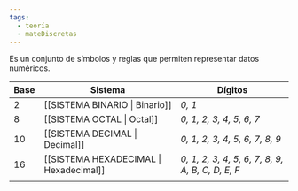 ```yaml
---
tags:
  - teoría
  - mateDiscretas
---
```

Es un conjunto de símbolos y reglas que permiten representar datos numéricos.


| Base | Sistema                                | Dígitos                                          |
| ---- | -------------------------------------- | ------------------------------------------------ |
| 2    | [[SISTEMA BINARIO \| Binario]]         | *0, 1*                                           |
| 8    | [[SISTEMA OCTAL \| Octal]]             | *0, 1, 2, 3, 4, 5, 6, 7*                         |
| 10   | [[SISTEMA DECIMAL \| Decimal]]         | *0, 1, 2, 3, 4, 5, 6, 7, 8, 9*                   |
| 16   | [[SISTEMA HEXADECIMAL \| Hexadecimal]] | *0, 1, 2, 3, 4, 5, 6, 7, 8, 9, A, B, C, D, E, F* |
|      |                                        |                                                  |
